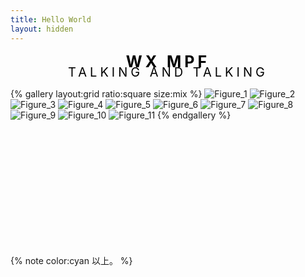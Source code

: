 ```yaml
---
title: Hello World
layout: hidden
---
```


<div style="text-align: center;">
<span style="font-size: 25px; color: black; font-weight: bold;letter-spacing: 5px;">WX MPF</span>
</div>
<div style="text-align: center;margin-top: -10px;">
<span style="font-size: 20px; color: black; font-weight: normal;letter-spacing: 5px;">
TALKING AND TALKING</span>
</div>


{% gallery layout:grid ratio:square size:mix %}
![Figure_1](https://githubimages.pengfeima.cn/images/202402152143773.png)
![Figure_2](https://githubimages.pengfeima.cn/images/202402152143967.png)
![Figure_3](https://githubimages.pengfeima.cn/images/202402152143632.png)
![Figure_4](https://githubimages.pengfeima.cn/images/202402152143724.png)
![Figure_5](https://githubimages.pengfeima.cn/images/202402152142389.png)
![Figure_6](https://githubimages.pengfeima.cn/images/202402152142390.png)
![Figure_7](https://githubimages.pengfeima.cn/images/202402152142431.png)
![Figure_8](https://githubimages.pengfeima.cn/images/202402152142720.png)
![Figure_9](https://githubimages.pengfeima.cn/images/202402152142105.png)
![Figure_10](https://githubimages.pengfeima.cn/images/202402152142443.png)
![Figure_11](https://githubimages.pengfeima.cn/images/202402152142525.png)
{% endgallery %}
<div style="height: 200px;"></div>
{% note color:cyan 以上。 %}

<!-- red、orange、amber、yellow、green、cyan、blue、purple、light、dark、warning、error -->